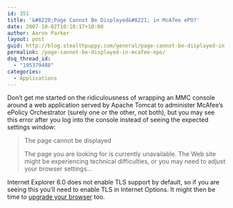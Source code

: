 ```yaml
---
id: 351
title: '&#8220;Page Cannot Be Displayed&#8221; in McAfee ePO?'
date: 2007-10-02T10:10:17+10:00
author: Aaron Parker
layout: post
guid: http://blog.stealthpuppy.com/general/page-cannot-be-displayed-in-mcafee-epo
permalink: /page-cannot-be-displayed-in-mcafee-epo/
dsq_thread_id:
  - "195379488"
categories:
  - Applications
---
```

Don&#8217;t get me started on the ridiculousness of wrapping an MMC console around a web application served by Apache Tomcat to administer McAfee&#8217;s ePolicy Orchestrator (surely one or the other, not both), but you may see this error after you log into the console instead of seeing the expected settings window:

> The page cannot be displayed
> 
> The page you are looking for is currently unavailable. The Web site might be experiencing technical difficulties, or you may need to adjust your browser settings...

Internet Explorer 6.0 does not enable TLS support by default, so if you are seeing this you&#8217;ll need to enable TLS in Internet Options. It might then be time to [upgrade your browser](http://www.microsoft.com/windows/products/winfamily/ie/default.mspx) too.